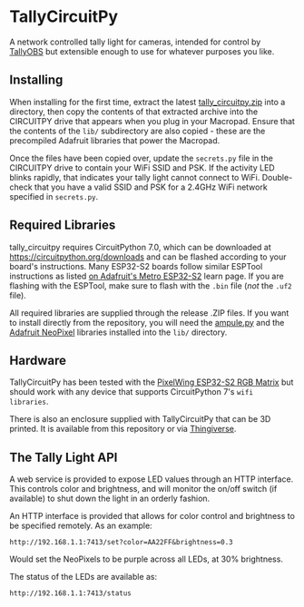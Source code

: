 # TallyCircuitPy

A network controlled tally light for cameras, intended for control by
[TallyOBS](https://github.com/deckerego/tally_obs)
but extensible enough to use for whatever purposes you like.

## Installing

When installing for the first time, extract the latest
[tally_circuitpy.zip](https://github.com/deckerego/tally_circuitpy/releases/latest)
into a directory, then copy the contents of that extracted archive
into the CIRCUITPY drive that appears when you plug in your Macropad.
Ensure that the contents of the `lib/` subdirectory are also copied - these are
the precompiled Adafruit libraries that power the Macropad.

Once the files have been copied over, update the `secrets.py` file in the
CIRCUITPY drive to contain your WiFi SSID and PSK. If the activity LED
blinks rapidly, that indicates your tally light cannot connect to WiFi.
Double-check that you have a valid SSID and PSK for a 2.4GHz WiFi network
specified in `secrets.py`.


## Required Libraries

tally_circuitpy requires CircuitPython 7.0, which can be downloaded at
https://circuitpython.org/downloads and can be flashed according to your
board's instructions. Many ESP32-S2 boards follow similar ESPTool instructions as listed
[on Adafruit's Metro ESP32-S2](https://learn.adafruit.com/adafruit-metro-esp32-s2/rom-bootloader)
learn page. If you are flashing with the ESPTool, make sure to flash with the
`.bin` file (_not_ the `.uf2` file).

All required libraries are supplied through the release .ZIP files. If you want
to install directly from the repository, you will need the
[ampule.py](https://github.com/deckerego/ampule) and the
[Adafruit NeoPixel](https://github.com/adafruit/Adafruit_CircuitPython_Bundle)
libraries installed into the `lib/` directory.


## Hardware

TallyCircuitPy has been tested with the
[PixelWing ESP32-S2 RGB Matrix](https://www.tindie.com/products/oakdevtech/pixelwing-esp32-s2-rgb-matrix/)
but should work with any device that supports CircuitPython 7's `wifi libraries`.

There is also an enclosure supplied with TallyCircuitPy that can be 3D printed.
It is available from this repository
or via [Thingiverse](https://www.thingiverse.com/thing:4962628).


## The Tally Light API

A web service is provided to expose LED values through an HTTP interface.
This controls color and brightness, and will monitor the on/off switch
(if available) to shut down the light in an orderly fashion.

An HTTP interface is provided that allows for color control and brightness
to be specified remotely. As an example:

    http://192.168.1.1:7413/set?color=AA22FF&brightness=0.3

Would set the NeoPixels to be purple across all LEDs, at 30% brightness.

The status of the LEDs are available as:

    http://192.168.1.1:7413/status
